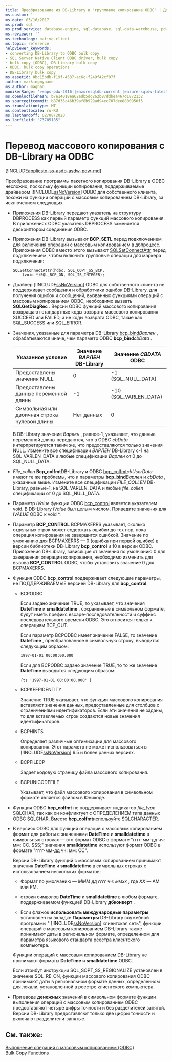 ```yaml
---
title: Преобразование из DB-Library в "групповое копирование ODBC" | Документация Майкрософт
ms.custom: ''
ms.date: 03/16/2017
ms.prod: sql
ms.prod_service: database-engine, sql-database, sql-data-warehouse, pdw
ms.reviewer: ''
ms.technology: native-client
ms.topic: reference
helpviewer_keywords:
- converting DB-Library to ODBC bulk copy
- SQL Server Native Client ODBC driver, bulk copy
- bulk copy [ODBC], DB-Library bulk copy
- ODBC, bulk copy operations
- DB-Library bulk copy
ms.assetid: 0bc15bdb-f19f-4537-ac6c-f249f42cf07f
author: markingmyname
ms.author: maghan
monikerRange: '>=aps-pdw-2016||=azuresqldb-current||=azure-sqldw-latest||>=sql-server-2016||=sqlallproducts-allversions||>=sql-server-linux-2017||=azuresqldb-mi-current'
ms.openlocfilehash: b7e14018ea62edb5dd262b87ddbea467d1872132
ms.sourcegitcommit: b87d36c46b39af8b929ad94ec707dee8800950f5
ms.translationtype: MT
ms.contentlocale: ru-RU
ms.lasthandoff: 02/08/2020
ms.locfileid: "73785185"
---
```

# <a name="converting-from-db-library-to-odbc-bulk-copy"></a>Перевод массового копирования с DB-Library на ODBC
[!INCLUDE[appliesto-ss-asdb-asdw-pdw-md](../../includes/appliesto-ss-asdb-asdw-pdw-md.md)]

  Преобразование программы пакетного копирования DB-Library в ODBC несложно, поскольку функции копирования, поддерживаемые драйвером [!INCLUDE[ssNoVersion](../../includes/ssnoversion-md.md)] ODBC для собственного клиента, похожи на функции операций с массовым копированием DB-Library, за исключением следующих.  
  
-   Приложения DB-Library передают указатель на структуру DBPROCESS как первый параметр функций массового копирования. В приложениях ODBC указатель DBPROCESS заменяется дескриптором соединения ODBC.  
  
-   Приложения DB-Library вызывают **BCP_SETL** перед подключением для включения операций с массовым копированием в дбпроцесс. Приложения ODBC вместо этого вызывают [SQLSetConnectAttr](../../relational-databases/native-client-odbc-api/sqlsetconnectattr.md) перед подключением, чтобы включить групповые операции для маркера подключения:  
  
    ```  
    SQLSetConnectAttr(hdbc, SQL_COPT_SS_BCP,  
        (void *)SQL_BCP_ON, SQL_IS_INTEGER);  
    ```  
  
-   Драйвер [!INCLUDE[ssNoVersion](../../includes/ssnoversion-md.md)] ODBC для собственного клиента не поддерживает сообщения и обработчики ошибок DB-Library. для получения ошибок и сообщений, вызванных функциями операций с массовым копированием ODBC, необходимо вызвать **SQLGetDiagRec** . Версии ODBC функций массового копирования возвращают стандартные коды возврата массового копирования SUCCEED или FAILED, а не коды возврата ODBC, такие как SQL_SUCCESS или SQL_ERROR.  
  
-   Значения, указанные для параметра DB-Library [bcp_bind](../../relational-databases/native-client-odbc-extensions-bulk-copy-functions/bcp-bind.md)*Варлен* , обрабатываются иначе, чем параметр ODBC **bcp_bind**_cbData_ .  
  
    |Указанное условие|Значение *ВАРЛЕН* DB-Library|Значение *CBDATA* ODBC|  
    |-------------------------|--------------------------------|-------------------------|  
    |Предоставлены значения NULL|0|-1 (SQL_NULL_DATA)|  
    |Предоставлены данные переменной длины|-1|-10 (SQL_VARLEN_DATA)|  
    |Символьная или двоичная строка нулевой длины|Нет данных|0|  
  
     В DB-Library значение *Варлен* , равное-1, указывает, что данные переменной длины передаются, что в ODBC *cbData* интерпретируется таким же, что предоставляются только значения NULL. Измените все спецификации *ВАРЛЕН* DB-Library с-1 на SQL_VARLEN_DATA и любые спецификации *Варлен* от 0 до SQL_NULL_DATA.  
  
-   _File_collen_ **Bcp_colfmt**DB-Library и ODBC [bcp_colfmt](../../relational-databases/native-client-odbc-extensions-bulk-copy-functions/bcp-colfmt.md)*cbUserData* имеют те же проблемы, что и параметры **bcp_bind**_Варлен_ и *cbData* , указанные выше. Измените все спецификации *FILE_COLLEN* DB-Library, равные-1, на SQL_VARLEN_DATA и любые *file_collen* спецификации от 0 до SQL_NULL_DATA.  
  
-   Параметр *iValue* функции ODBC [bcp_control](../../relational-databases/native-client-odbc-extensions-bulk-copy-functions/bcp-control.md) является указателем void. В DB-Library *iValue* был целым числом. Приведите значения для *IVALUE* ODBC к void *.  
  
-   Параметр **BCP_CONTROL** BCPMAXERRS указывает, сколько отдельных строк может содержать ошибки до тех пор, пока операция копирования не завершится ошибкой. Значение по умолчанию для BCPMAXERRS — 0 (ошибка при первой ошибке) в версии библиотеки DB-Library **bcp_control** и 10 в версии ODBC. Приложения DB-Library, зависящие от значения по умолчанию 0 для завершения операции копирования, необходимо изменить для вызова **BCP_CONTROL** ODBC, чтобы установить значение 0 для BCPMAXERRS.  
  
-   Функция ODBC **bcp_control** поддерживает следующие параметры, не ПОДДЕРЖИВАЕМЫЕ версией DB-Library для **bcp_control**.  
  
    -   BCPODBC  
  
         Если задано значение TRUE, то указывает, что значения **DateTime** и **smalldatetime** , сохраненные в символьном формате, будут иметь префикс escape-последовательности и суффикс последовательного времени ODBC. Это относится только к операциям BCP_OUT.  
  
         Если параметр BCPODBC имеет значение FALSE, то значение **DateTime** , преобразованное в символьную строку, выводится следующим образом:  
  
        ```  
        1997-01-01 00:00:00.000  
        ```  
  
         Если для BCPODBC задано значение TRUE, то то же значение **DateTime** выводится следующим образом:  
  
        ```  
        {ts '1997-01-01 00:00:00.000' }  
        ```  
  
    -   BCPKEEPIDENTITY  
  
         Значение TRUE указывает, что функции массового копирования вставляют значения данных, предоставленные для столбцов с ограничениями идентификаторов. Если эти значения не заданы, то для вставляемых строк создаются новые значения идентификаторов.  
  
    -   BCPHINTS  
  
         Определяет различные оптимизации для массового копирования. Этот параметр не может использоваться в [!INCLUDE[ssNoVersion](../../includes/ssnoversion-md.md)] 6.5 и более ранних версиях.  
  
    -   BCPFILECP  
  
         Задает кодовую страницу файла массового копирования.  
  
    -   BCPUNICODEFILE  
  
         Указывает, что файл массового копирования в символьном формате является файлом в Юникоде.  
  
-   Функция ODBC **bcp_colfmt** не поддерживает индикатор *file_type* SQLCHAR, так как он конфликтует с ОПРЕДЕЛЕНИЕМ типа данных ODBC SQLCHAR. Вместо **bcp_colfmt**используйте SQLCHARACTER.  
  
-   В версиях ODBC для функций операций с массовым копированием формат для работы с значениями **DateTime** и **smalldatetime** в символьных строках — это формат ODBC в формате "гггг-мм-дд чч: мм: СС. SSS;" значения **smalldatetime** используют формат ODBC в формате "гггг-мм-дд чч: мм: СС".  
  
     Версии DB-Library функций с массовым копированием принимают значения **DateTime** и **smalldatetime** в символьных строках с использованием нескольких форматов:  
  
    -   Формат по умолчанию — *МММ дд гггг чч: ммxx* , где *XX* — AM или PM.  
  
    -   строки символов **DateTime** и **smalldatetime** в любом формате, поддерживаемом функцией DB-Library **дбконверт** .  
  
    -   Если флажок **использовать международные параметры** установлен на вкладке **Параметры** DB-Library служебной программы " [!INCLUDE[ssNoVersion](../../includes/ssnoversion-md.md)] клиентская сеть", функции операций с массовым копированием DB-Library также принимают даты в региональном формате, определенном для параметра языкового стандарта реестра клиентского компьютера.  
  
     Функции операций с массовым копированием DB-Library не принимают форматы **DateTime** и **smalldatetime** ODBC.  
  
     Если атрибут инструкции SQL_SOPT_SS_REGIONALIZE установлен в значение SQL_RE_ON, функции массового копирования ODBC принимают даты в региональном формате данных, определенном для локали, установленной в реестре клиентского компьютера.  
  
-   При вводе **денежных** значений в символьном формате функции выполнения операций с массовым копированием ODBC предоставляют четыре цифры точности и без разделителей запятой. Версии DB-Library предоставляют только две цифры точности и включают разделители-запятые.  
  
## <a name="see-also"></a>См. также:  
 [Выполнение операций с массовым копированием &#40;ODBC&#41;](../../relational-databases/native-client-odbc-bulk-copy-operations/performing-bulk-copy-operations-odbc.md)   
 [Bulk Copy Functions](../../relational-databases/native-client-odbc-extensions-bulk-copy-functions/sql-server-driver-extensions-bulk-copy-functions.md)  
  
  
